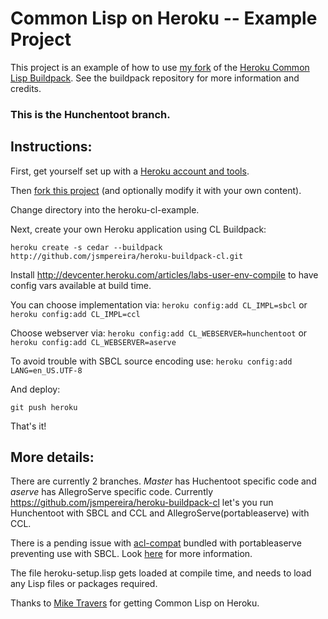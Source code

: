 # Common Lisp on Heroku -- Example Project

This project is an example of how to use [my fork](https://github.com/jsmpereira/heroku-buildpack-cl) of the [Heroku Common Lisp Buildpack](https://github.com/mtravers/heroku-buildpack-cl).  See the buildpack repository for more information and credits.

### This is the Hunchentoot branch.

## Instructions:
First, get yourself set up with a [Heroku account and tools](http://devcenter.heroku.com/articles/quickstart).

Then [fork this project](/jsmpereira/heroku-cl-example/fork_select) (and optionally modify it with your own content).

Change directory into the heroku-cl-example.

Next, create your own Heroku application using CL Buildpack:

    heroku create -s cedar --buildpack http://github.com/jsmpereira/heroku-buildpack-cl.git

Install http://devcenter.heroku.com/articles/labs-user-env-compile to have config vars available at build time.

You can choose implementation via:
```heroku config:add CL_IMPL=sbcl```
or
```heroku config:add CL_IMPL=ccl```

Choose webserver via:
```heroku config:add CL_WEBSERVER=hunchentoot```
or
```heroku config:add CL_WEBSERVER=aserve```

To avoid trouble with SBCL source encoding use: ```heroku config:add LANG=en_US.UTF-8```

And deploy:

    git push heroku

That's it!

## More details:

There are currently 2 branches. *Master* has Huchentoot specific code and *aserve* has AllegroServe specific code.
Currently https://github.com/jsmpereira/heroku-buildpack-cl let's you run Hunchentoot with SBCL and CCL and AllegroServe(portableaserve) with CCL.

There is a pending issue with [acl-compat](https://github.com/mtravers/portableaserve/tree/master/acl-compat) bundled with portableaserve preventing use with SBCL. Look [here](https://github.com/mtravers/wuwei/issues/10) for more information.

The file heroku-setup.lisp gets loaded at compile time, and needs to load any Lisp files or packages required.

Thanks to [Mike Travers](https://github.com/mtravers) for getting Common Lisp on Heroku.